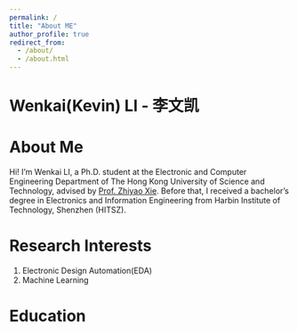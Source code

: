 ```yaml
---
permalink: /
title: "About ME"
author_profile: true
redirect_from: 
  - /about/
  - /about.html
---
```

Wenkai(Kevin) LI - 李文凯
======

About Me
======

Hi! I’m Wenkai LI, a Ph.D. student at the Electronic and Computer Engineering Department of The Hong Kong University of Science and Technology, advised by [Prof. Zhiyao Xie](https://zhiyaoxie.com/). Before that, I received a bachelor’s degree in Electronics and Information Engineering from Harbin Institute of Technology, Shenzhen (HITSZ).

Research Interests
======

1. Electronic Design Automation(EDA)
2. Machine Learning

Education
======
